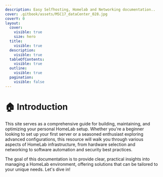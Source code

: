 ```yaml
---
description: Easy Selfhosting, Homelab and Networking documentation..
cover: .gitbook/assets/MSC17_dataCenter_028.jpg
coverY: 0
layout:
  cover:
    visible: true
    size: hero
  title:
    visible: true
  description:
    visible: true
  tableOfContents:
    visible: true
  outline:
    visible: true
  pagination:
    visible: false
---
```


# 🏠 Introduction

This site serves as a comprehensive guide for building, maintaining, and optimizing your personal HomeLab setup. Whether you're a beginner looking to set up your first server or a seasoned enthusiast exploring advanced configurations, this resource will walk you through various aspects of HomeLab infrastructure, from hardware selection and networking to software automation and security best practices.

The goal of this documentation is to provide clear, practical insights into managing a HomeLab environment, offering solutions that can be tailored to your unique needs. Let's dive in!
